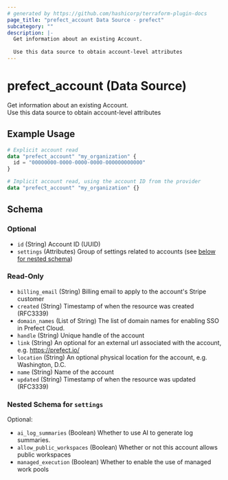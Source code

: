 ```yaml
---
# generated by https://github.com/hashicorp/terraform-plugin-docs
page_title: "prefect_account Data Source - prefect"
subcategory: ""
description: |-
  Get information about an existing Account.
  
  Use this data source to obtain account-level attributes
---
```


# prefect_account (Data Source)


Get information about an existing Account.
<br>
Use this data source to obtain account-level attributes


## Example Usage

```terraform
# Explicit account read
data "prefect_account" "my_organization" {
  id = "00000000-0000-0000-0000-000000000000"
}

# Implicit account read, using the account ID from the provider
data "prefect_account" "my_organization" {}
```

<!-- schema generated by tfplugindocs -->
## Schema

### Optional

- `id` (String) Account ID (UUID)
- `settings` (Attributes) Group of settings related to accounts (see [below for nested schema](#nestedatt--settings))

### Read-Only

- `billing_email` (String) Billing email to apply to the account's Stripe customer
- `created` (String) Timestamp of when the resource was created (RFC3339)
- `domain_names` (List of String) The list of domain names for enabling SSO in Prefect Cloud.
- `handle` (String) Unique handle of the account
- `link` (String) An optional for an external url associated with the account, e.g. https://prefect.io/
- `location` (String) An optional physical location for the account, e.g. Washington, D.C.
- `name` (String) Name of the account
- `updated` (String) Timestamp of when the resource was updated (RFC3339)

<a id="nestedatt--settings"></a>
### Nested Schema for `settings`

Optional:

- `ai_log_summaries` (Boolean) Whether to use AI to generate log summaries.
- `allow_public_workspaces` (Boolean) Whether or not this account allows public workspaces
- `managed_execution` (Boolean) Whether to enable the use of managed work pools
